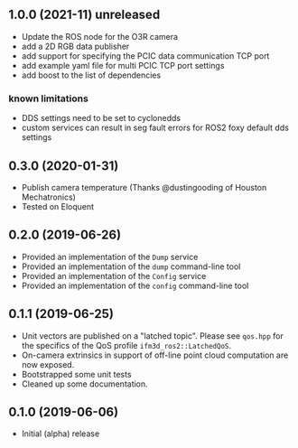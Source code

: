 ## 1.0.0 (2021-11) unreleased
* Update the ROS node for the O3R camera
* add a 2D RGB data publisher
* add support for specifying the PCIC data communication TCP port
* add example yaml file for multi PCIC TCP port settings
* add boost to the list of dependencies

### known limitations
* DDS settings need to be set to cyclonedds
* custom services can result in seg fault errors for ROS2 foxy default dds settings


## 0.3.0 (2020-01-31)

* Publish camera temperature (Thanks @dustingooding of Houston Mechatronics)
* Tested on Eloquent

## 0.2.0 (2019-06-26)

* Provided an implementation of the `Dump` service
* Provided an implementation of the `dump` command-line tool
* Provided an implementation of the `Config` service
* Provided an implementation of the `config` command-line tool

## 0.1.1 (2019-06-25)

* Unit vectors are published on a "latched topic". Please see `qos.hpp` for
  the specifics of the QoS profile `ifm3d_ros2::LatchedQoS`.
* On-camera extrinsics in support of off-line point cloud computation are now
  exposed.
* Bootstrapped some unit tests
* Cleaned up some documentation.

## 0.1.0 (2019-06-06)

* Initial (alpha) release
